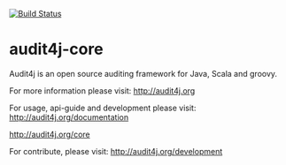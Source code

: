 [![Build Status](https://buildhive.cloudbees.com/job/audit4j/job/audit4j-core/badge/icon)](https://buildhive.cloudbees.com/job/audit4j/job/audit4j-core/)

audit4j-core
============
Audit4j is an open source auditing framework for Java, Scala and groovy.
 
For more information please visit: 
http://audit4j.org

For usage, api-guide and development please visit:
http://audit4j.org/documentation

http://audit4j.org/core

For contribute, please visit: 
http://audit4j.org/development
